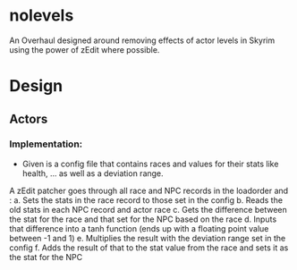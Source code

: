 # nolevels
An Overhaul designed around removing effects of actor levels in Skyrim using the power of zEdit where possible.

# Design

## Actors

### Implementation:

- Given is a config file that contains races and values for their stats like health, ... as well as a deviation range.

A zEdit patcher goes through all race and NPC records in the loadorder and :
  a. Sets the stats in the race record to those set in the config
  b. Reads the old stats in each NPC record and actor race
  c. Gets the difference between the stat for the race and that set for the NPC based on the race
  d. Inputs that difference into a tanh function (ends up with a floating point value between -1 and 1)
  e. Multiplies the result with the deviation range set in the config
  f. Adds the result of that to the stat value from the race and sets it as the stat for the NPC
